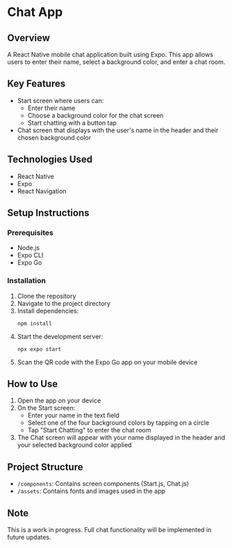 # Chat App

## Overview
A React Native mobile chat application built using Expo. This app allows users to enter their name, select a background color, and enter a chat room.

## Key Features
- Start screen where users can:
  - Enter their name
  - Choose a background color for the chat screen
  - Start chatting with a button tap
- Chat screen that displays with the user's name in the header and their chosen background color

## Technologies Used
- React Native
- Expo
- React Navigation

## Setup Instructions

### Prerequisites
- Node.js
- Expo CLI
- Expo Go

### Installation
1. Clone the repository
2. Navigate to the project directory
3. Install dependencies:
   ```
   npm install
   ```
4. Start the development server:
   ```
   npx expo start
   ```
5. Scan the QR code with the Expo Go app on your mobile device

## How to Use
1. Open the app on your device
2. On the Start screen:
   - Enter your name in the text field
   - Select one of the four background colors by tapping on a circle
   - Tap "Start Chatting" to enter the chat room
3. The Chat screen will appear with your name displayed in the header and your selected background color applied

## Project Structure
- `/components`: Contains screen components (Start.js, Chat.js)
- `/assets`: Contains fonts and images used in the app

## Note
This is a work in progress. Full chat functionality will be implemented in future updates. 